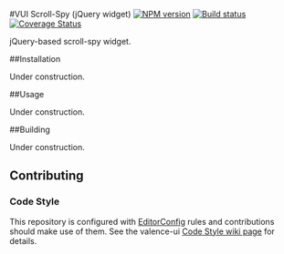 #VUI Scroll-Spy (jQuery widget)
[![NPM version][npm-image]][npm-url]
[![Build status][ci-image]][ci-url]
[![Coverage Status][coverage-image]][coverage-url]

jQuery-based scroll-spy widget.

##Installation

Under construction.

##Usage

Under construction.

##Building

Under construction.

## Contributing

### Code Style

This repository is configured with [EditorConfig](http://editorconfig.org) rules
and contributions should make use of them. See the valence-ui [Code Style wiki
page](https://github.com/Desire2Learn-Valence/valence-ui-helpers/wiki/Code-Style)
for details.

[npm-url]: https://npmjs.org/package/vui-scrollspy-jquery
[npm-image]: https://badge.fury.io/js/vui-scrollspy-jquery.png
[ci-image]: https://travis-ci.org/Desire2Learn-Valence/valence-ui-scrollspy-jquery.svg?branch=master
[ci-url]: https://travis-ci.org/Desire2Learn-Valence/valence-ui-scrollspy-jquery
[coverage-image]: https://coveralls.io/repos/Desire2Learn-Valence/valence-ui-scrollspy-jquery/badge.png?branch=master
[coverage-url]: https://coveralls.io/r/Desire2Learn-Valence/valence-ui-scrollspy-jquery?branch=master
